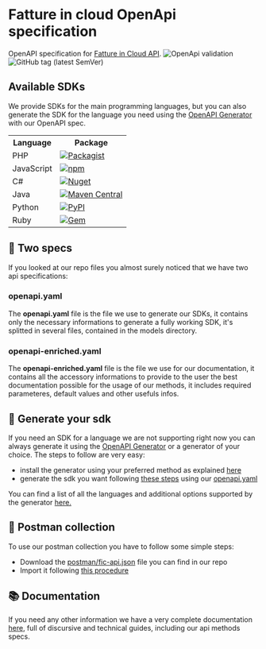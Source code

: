 <h1>Fatture in cloud OpenApi specification</h1>
OpenAPI specification for <a href="http://developers.fattureincloud.it">Fatture in Cloud API</a>. 
<img alt ="OpenApi validation" src="https://validator.swagger.io/validator?url=https://raw.githubusercontent.com/fattureincloud/openapi-fattureincloud/master/openapi.yaml">
<img alt="GitHub tag (latest SemVer)" src="https://img.shields.io/github/v/tag/fattureincloud/openapi-fattureincloud?color=violet&label=release&sort=semver">

<h2>Available SDKs</h2>
<p>We provide SDKs for the main programming languages, but you can also generate the SDK for the language you need using the <a href="https://github.com/OpenAPITools/openapi-generator">OpenAPI Generator</a> with our OpenAPI spec.</p>
<table>
   <tr>
      <th>Language</th>
      <th>Package</th>
   </tr>
   <tr>
      <td>PHP</td>
      <td><a href="https://packagist.org/packages/fattureincloud/fattureincloud-php-sdk"><img alt="Packagist" src="https://img.shields.io/packagist/v/fattureincloud/fattureincloud-php-sdk?color=8892be"></a></td>
   </tr>
   <tr>
      <td>JavaScript</td>
      <td><a href="https://www.npmjs.com/package/@fattureincloud/fattureincloud-js-sdk"><img alt="npm" src="https://img.shields.io/npm/v/@fattureincloud/fattureincloud-js-sdk?color=ffeb42"></a></td>
   </tr>
   <tr>
      <td>C#</td>
      <td><a href="https://www.nuget.org/packages/It.FattureInCloud.Sdk/"><img alt="Nuget" src="https://img.shields.io/nuget/v/It.FattureInCloud.Sdk?color=7b2f85"></a></td>
   </tr>
   <tr>
      <td>Java</td>
      <td><a href="https://search.maven.org/artifact/it.fattureincloud/fattureincloud-java-sdk"><img alt="Maven Central" src="https://img.shields.io/maven-central/v/it.fattureincloud/fattureincloud-java-sdk?color=b07219"></a></td>
   </tr>
   <tr>
      <td>Python</td>
      <td><a href="https://pypi.org/project/fattureincloud-python-sdk/"><img alt="PyPI" src="https://img.shields.io/pypi/v/fattureincloud-python-sdk?color=16c0f8"></a></td>
   </tr>
   <tr>
      <td>Ruby</td>
      <td><a href="https://rubygems.org/gems/fattureincloud_ruby_sdk"><img alt="Gem" src="https://img.shields.io/gem/v/fattureincloud_ruby_sdk?color=c22815"></a></td>
   </tr>
</table>

<h2>&#128109; Two specs</h2>
<p>If you looked at our repo files you almost surely noticed that we have two api specifications:</p>
<h3>openapi.yaml</h3>
<p>The <b>openapi.yaml</b> file is the file we use to generate our SDKs, it contains only the necessary informations to generate a fully working SDK, it's splitted in several files, contained in the models directory.</p>
<h3>openapi-enriched.yaml</h3>
<p>The <b>openapi-enriched.yaml</b> file is the file we use for our documentation, it contains all the accessory informations to provide to the user the best documentation possible for the usage of our methods, it includes required parameteres, default values and other usefuls infos.</p>

<h2>&#128193; Generate your sdk</h2>
<p>If you need an SDK for a language we are not supporting right now you can always generate it using the <a href="https://github.com/OpenAPITools/openapi-generator">OpenAPI Generator</a> or a generator of your choice.
The steps to follow are very easy:</p>
<ul>
   <li>install the generator using your preferred method as explained <a href="https://openapi-generator.tech/docs/installation">here</a></li>
   <li>generate the sdk you want following <a href="https://openapi-generator.tech/docs/usage">these steps</a> using our <a href="https://github.com/fattureincloud/openapi-fattureincloud/blob/API-12-adding-badges/openapi.yaml">openapi.yaml</a></li>
</ul>
<p>You can find a list of all the languages and additional options supported by the generator <a href="https://openapi-generator.tech/docs/generators">here.</a></p>

<h2>&#128238; Postman collection</h2>
<p>To use our postman collection you have to follow some simple steps:</p>
<ul>
   <li>Download the <a href="https://github.com/fattureincloud/openapi-fattureincloud/blob/master/postman/fic-api.json">postman/fic-api.json</a> file you can find in our repo</li>
   <li>Import it following <a href="https://learning.postman.com/docs/getting-started/importing-and-exporting-data/#importing-data-into-postman">this procedure</a></li>
</ul>

<h2>&#128218; Documentation</h2>
<p>If you need any other information we have a very complete documentation <a href="https://developers.fattureincloud.it">here</a>, full of discursive and technical guides, including our api methods specs.</p>